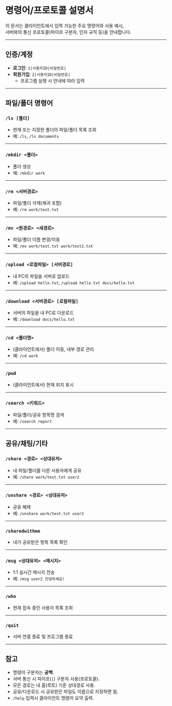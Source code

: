 # 명령어/프로토콜 설명서

이 문서는 클라이언트에서 입력 가능한 주요 명령어와 사용 예시,  
서버와의 통신 프로토콜(파이프 구분자, 인자 규칙 등)을 안내합니다.

---

## 인증/계정

- **로그인**:   `1|사용자ID|비밀번호|`
- **회원가입**: `2|사용자ID|비밀번호|`
  - 프로그램 실행 시 안내에 따라 입력

---

## 파일/폴더 명령어

### `/ls [폴더]`
- 현재 또는 지정한 폴더의 파일/폴더 목록 조회
- 예: `/ls`, `/ls documents`
---

### `/mkdir <폴더>`
- 폴더 생성
- 예: `/mkdir work`
---

### `/rm <서버경로>`
- 파일/폴더 삭제(재귀 포함)
- 예: `/rm work/test.txt`
---

### `/mv <원경로> <새경로>`
- 파일/폴더 이름 변경/이동
- 예: `/mv work/test.txt work/test2.txt`
---

### `/upload <로컬파일> [서버경로]`
- 내 PC의 파일을 서버로 업로드
- 예: `/upload hello.txt`, `/upload hello.txt docs/hello.txt`
---

### `/download <서버경로> [로컬파일]`
- 서버의 파일을 내 PC로 다운로드
- 예: `/download docs/hello.txt`
---

### `/cd <폴더명>`
- (클라이언트에서) 폴더 이동, 내부 경로 관리
- 예: `/cd work`
---

### `/pwd`
- (클라이언트에서) 현재 위치 표시
---

### `/search <키워드>`
- 파일/폴더/공유 항목명 검색
- 예: `/search report`
---

## 공유/채팅/기타

### `/share <경로> <상대유저>`
- 내 파일/폴더를 다른 사용자에게 공유
- 예: `/share work/test.txt user2`
---

### `/unshare <경로> <상대유저>`
- 공유 해제
- 예: `/unshare work/test.txt user2`
---

### `/sharedwithme`
- 내가 공유받은 항목 목록 확인
---

### `/msg <상대유저> <메시지>`
- 1:1 실시간 메시지 전송
- 예: `/msg user2 안녕하세요!`
---

### `/who`
- 현재 접속 중인 사용자 목록 조회
---

### `/quit`
- 서버 연결 종료 및 프로그램 종료
---

## 참고

- 명령어 구분자는 **공백**.
- 서버 통신 시 파이프(`|`) 구분자 사용(프로토콜).
- 모든 경로는 내 홈(루트) 기준 상대경로 사용.
- 공유/다운로드 시 공유받은 파일도 이름으로 지정하면 됨.
- `/help` 입력시 클라이언트 명령어 요약 출력.
